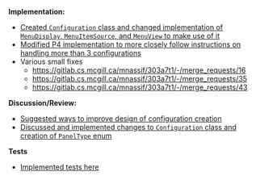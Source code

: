 **Implementation:** 
- [Created `Configuration` class and changed implementation of `MenuDisplay`, `MenuItemSource`, and `MenuView` to make use of it](https://gitlab.cs.mcgill.ca/mnassif/303a7t1/-/merge_requests/23/diffs)
- [Modified P4 implementation to more closely follow instructions on handling more than 3 configurations](https://gitlab.cs.mcgill.ca/mnassif/303a7t1/-/commit/d8686c8256c670195219cdaf4a1cb7b2bb2bdc47)
- Various small fixes
   - https://gitlab.cs.mcgill.ca/mnassif/303a7t1/-/merge_requests/16
   - https://gitlab.cs.mcgill.ca/mnassif/303a7t1/-/merge_requests/35
   - https://gitlab.cs.mcgill.ca/mnassif/303a7t1/-/merge_requests/43

**Discussion/Review:**
- [Suggested ways to improve design of configuration creation](https://gitlab.cs.mcgill.ca/mnassif/303a7t1/-/issues/6#note_44554)
- [Discussed and implemented changes to `Configuration` class and creation of `PanelType` enum](https://gitlab.cs.mcgill.ca/mnassif/303a7t1/-/merge_requests/23)

**Tests**
- [Implemented tests here](https://gitlab.cs.mcgill.ca/mnassif/303a7t1/-/merge_requests/43/diffs?commit_id=61d0333017aa9cf7f4315461b01faa4395c7f4f8)
